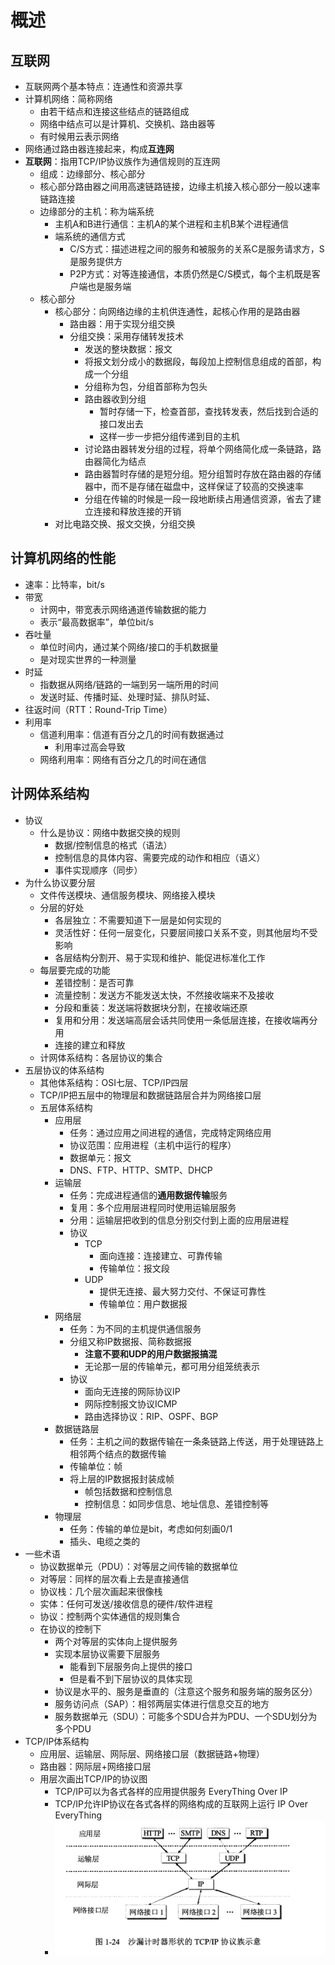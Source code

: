 # 概述
## 互联网

* 互联网两个基本特点：连通性和资源共享
* 计算机网络：简称网络
  * 由若干结点和连接这些结点的链路组成
  * 网络中结点可以是计算机、交换机、路由器等
  * 有时候用云表示网络
* 网络通过路由器连接起来，构成**互连网**
* **互联网**：指用TCP/IP协议族作为通信规则的互连网
  * 组成：边缘部分、核心部分
  * 核心部分路由器之间用高速链路链接，边缘主机接入核心部分一般以速率链路连接
  * 边缘部分的主机：称为端系统
    * 主机A和B进行通信：主机A的某个进程和主机B某个进程通信
    * 端系统的通信方式
      * C/S方式：描述进程之间的服务和被服务的关系C是服务请求方，S是服务提供方
      * P2P方式：对等连接通信，本质仍然是C/S模式，每个主机既是客户端也是服务端
  * 核心部分
    * 核心部分：向网络边缘的主机供连通性，起核心作用的是路由器
      * 路由器：用于实现分组交换
      * 分组交换：采用存储转发技术
        * 发送的整块数据：报文
        * 将报文划分成小的数据段，每段加上控制信息组成的首部，构成一个分组
        * 分组称为包，分组首部称为包头
        * 路由器收到分组
          * 暂时存储一下，检查首部，查找转发表，然后找到合适的接口发出去
          * 这样一步一步把分组传递到目的主机
        * 讨论路由器转发分组的过程，将单个网络简化成一条链路，路由器简化为结点
        * 路由器暂时存储的是短分组。短分组暂时存放在路由器的存储器中，而不是存储在磁盘中，这样保证了较高的交换速率
        * 分组在传输的时候是一段一段地断续占用通信资源，省去了建立连接和释放连接的开销
    * 对比电路交换、报文交换，分组交换



## 计算机网络的性能

* 速率：比特率，bit/s
* 带宽
  * 计网中，带宽表示网络通道传输数据的能力
  * 表示“最高数据率”，单位bit/s
* 吞吐量
  * 单位时间内，通过某个网络/接口的手机数据量
  * 是对现实世界的一种测量
* 时延
  * 指数据从网络/链路的一端到另一端所用的时间
  * 发送时延、传播时延、处理时延、排队时延、
* 往返时间（RTT：Round-Trip Time）
* 利用率
  * 信道利用率：信道有百分之几的时间有数据通过
    * 利用率过高会导致
  * 网络利用率：网络有百分之几的时间在通信



## 计网体系结构

* 协议
  * 什么是协议：网络中数据交换的规则
    * 数据/控制信息的格式（语法）
    * 控制信息的具体内容、需要完成的动作和相应（语义）
    * 事件实现顺序（同步）
* 为什么协议要分层
  * 文件传送模块、通信服务模块、网络接入模块
  * 分层的好处
    * 各层独立：不需要知道下一层是如何实现的
    * 灵活性好：任何一层变化，只要层间接口关系不变，则其他层均不受影响
    * 各层结构分割开、易于实现和维护、能促进标准化工作
  * 每层要完成的功能
    * 差错控制：是否可靠
    * 流量控制：发送方不能发送太快，不然接收端来不及接收
    * 分段和重装：发送端将数据块分割，在接收端还原
    * 复用和分用：发送端高层会话共同使用一条低层连接，在接收端再分用
    * 连接的建立和释放
  * 计网体系结构：各层协议的集合
* 五层协议的体系结构
  * 其他体系结构：OSI七层、TCP/IP四层
  * TCP/IP把五层中的物理层和数据链路层合并为网络接口层
  * 五层体系结构
    * 应用层
      * 任务：通过应用之间进程的通信，完成特定网络应用
      * 协议范围：应用进程（主机中运行的程序）
      * 数据单元：报文
      * DNS、FTP、HTTP、SMTP、DHCP
    * 运输层
      * 任务：完成进程通信的**通用数据传输**服务
      * 复用：多个应用层进程同时使用运输层服务
      * 分用：运输层把收到的信息分别交付到上面的应用层进程
      * 协议
        * TCP
          * 面向连接：连接建立、可靠传输
          * 传输单位：报文段
        * UDP
          * 提供无连接、最大努力交付、不保证可靠性
          * 传输单位：用户数据报
    * 网络层
      * 任务：为不同的主机提供通信服务
      * 分组又称IP数据报、简称数据报
        * **注意不要和UDP的用户数据报搞混**
        * 无论那一层的传输单元，都可用分组笼统表示
      * 协议
        * 面向无连接的网际协议IP
        * 网际控制报文协议ICMP
        * 路由选择协议：RIP、OSPF、BGP
    * 数据链路层
      * 任务：主机之间的数据传输在一条条链路上传送，用于处理链路上相邻两个结点的数据传输
      * 传输单位：帧
      * 将上层的IP数据报封装成帧
        * 帧包括数据和控制信息
        * 控制信息：如同步信息、地址信息、差错控制等
    * 物理层
      * 任务：传输的单位是bit，考虑如何刻画0/1
      * 插头、电缆之类的
* 一些术语
  * 协议数据单元（PDU）：对等层之间传输的数据单位
  * 对等层：同样的层次看上去是直接通信
  * 协议栈：几个层次画起来很像栈
  * 实体：任何可发送/接收信息的硬件/软件进程
  * 协议：控制两个实体通信的规则集合
  * 在协议的控制下
    * 两个对等层的实体向上提供服务
    * 实现本层协议需要下层服务
      * 能看到下层服务向上提供的接口
      * 但是看不到下层协议的具体实现
    * 协议是水平的、服务是垂直的（注意这个服务和服务端的服务区分）
    * 服务访问点（SAP）：相邻两层实体进行信息交互的地方
    * 服务数据单元（SDU）：可能多个SDU合并为PDU、一个SDU划分为多个PDU
* TCP/IP体系结构
  * 应用层、运输层、网际层、网络接口层（数据链路+物理）
  * 路由器：网际层+网络接口层
  * 用层次画出TCP/IP的协议图
    * TCP/IP可以为各式各样的应用提供服务 EveryThing Over IP
    * TCP/IP允许IP协议在各式各样的网络构成的互联网上运行 IP Over EveryThing
    * ![1](./Pic/C1/1.png)





